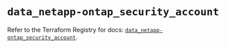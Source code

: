 # `data_netapp-ontap_security_account`

Refer to the Terraform Registry for docs: [`data_netapp-ontap_security_account`](https://registry.terraform.io/providers/netapp/netapp-ontap/2.3.0/docs/data-sources/security_account).
